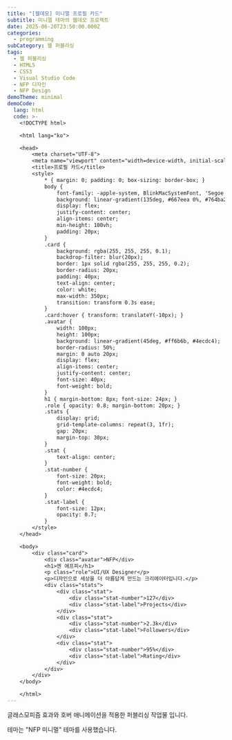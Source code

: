 ```yaml
---
title: "[웹데모] 미니멀 프로필 카드"
subtitle: 미니멀 테마의 웹데모 프로젝트
date: 2025-06-20T23:50:00.000Z
categories:
  - programming
subCategory: 웹 퍼블리싱
tags:
  - 웹 퍼블리싱
  - HTML5
  - CSS3
  - Visual Studio Code
  - NFP 디자인
  - NFP Design
demoTheme: minimal
demoCode:
  lang: html
  code: >-
    <!DOCTYPE html>

    <html lang="ko">

    <head>
        <meta charset="UTF-8">
        <meta name="viewport" content="width=device-width, initial-scale=1.0">
        <title>프로필 카드</title>
        <style>
            * { margin: 0; padding: 0; box-sizing: border-box; }
            body {
                font-family: -apple-system, BlinkMacSystemFont, 'Segoe UI', sans-serif;
                background: linear-gradient(135deg, #667eea 0%, #764ba2 100%);
                display: flex;
                justify-content: center;
                align-items: center;
                min-height: 100vh;
                padding: 20px;
            }
            .card {
                background: rgba(255, 255, 255, 0.1);
                backdrop-filter: blur(20px);
                border: 1px solid rgba(255, 255, 255, 0.2);
                border-radius: 20px;
                padding: 40px;
                text-align: center;
                color: white;
                max-width: 350px;
                transition: transform 0.3s ease;
            }
            .card:hover { transform: translateY(-10px); }
            .avatar {
                width: 100px;
                height: 100px;
                background: linear-gradient(45deg, #ff6b6b, #4ecdc4);
                border-radius: 50%;
                margin: 0 auto 20px;
                display: flex;
                align-items: center;
                justify-content: center;
                font-size: 40px;
                font-weight: bold;
            }
            h1 { margin-bottom: 8px; font-size: 24px; }
            .role { opacity: 0.8; margin-bottom: 20px; }
            .stats {
                display: grid;
                grid-template-columns: repeat(3, 1fr);
                gap: 20px;
                margin-top: 30px;
            }
            .stat {
                text-align: center;
            }
            .stat-number {
                font-size: 20px;
                font-weight: bold;
                color: #4ecdc4;
            }
            .stat-label {
                font-size: 12px;
                opacity: 0.7;
            }
        </style>
    </head>

    <body>
        <div class="card">
            <div class="avatar">NFP</div>
            <h1>엔 에프피</h1>
            <p class="role">UI/UX Designer</p>
            <p>디자인으로 세상을 더 아름답게 만드는 크리에이터입니다.</p>
            <div class="stats">
                <div class="stat">
                    <div class="stat-number">127</div>
                    <div class="stat-label">Projects</div>
                </div>
                <div class="stat">
                    <div class="stat-number">2.3k</div>
                    <div class="stat-label">Followers</div>
                </div>
                <div class="stat">
                    <div class="stat-number">95%</div>
                    <div class="stat-label">Rating</div>
                </div>
            </div>
        </div>
    </body>

    </html>
---
```

글래스모피즘 효과와 호버 애니메이션을 적용한 퍼블리싱 작업물 입니다.

테마는 "NFP 미니멀" 테마를 사용했습니다.

